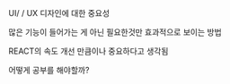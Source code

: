 UI/ / UX 디자인에 대한 중요성

많은 기능이 들어가는 게 아닌 필요한것만 효과적으로 보이는 방법

REACT의 속도 개선 만큼이나 중요하다고 생각됨

어떻게 공부를 해야할까?
